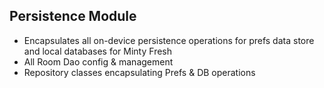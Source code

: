 
## Persistence Module

- Encapsulates all on-device persistence operations for prefs data store and local databases for Minty Fresh
- All Room Dao config & management
- Repository classes encapsulating Prefs & DB operations